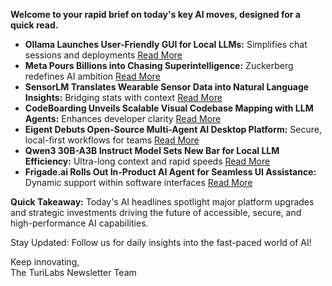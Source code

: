 **Welcome to your rapid brief on today's key AI moves, designed for a quick read.**

- **Ollama Launches User-Friendly GUI for Local LLMs:** Simplifies chat sessions and deployments [Read More](https://ollama.com/blog/new-app)
- **Meta Pours Billions into Chasing Superintelligence:** Zuckerberg redefines AI ambition [Read More](https://www.theguardian.com/technology/2025/jul/30/zuckerberg-superintelligence-meta-ai)
- **SensorLM Translates Wearable Sensor Data into Natural Language Insights:** Bridging stats with context [Read More](https://research.google/blog/sensorlm-learning-the-language-of-wearable-sensors/)
- **CodeBoarding Unveils Scalable Visual Codebase Mapping with LLM Agents:** Enhances developer clarity [Read More](https://github.com/CodeBoarding/CodeBoarding)
- **Eigent Debuts Open-Source Multi-Agent AI Desktop Platform:** Secure, local-first workflows for teams [Read More](https://www.eigent.ai)
- **Qwen3 30B-A3B Instruct Model Sets New Bar for Local LLM Efficiency:** Ultra-long context and rapid speeds [Read More](https://huggingface.co/Qwen/Qwen3-30B-A3B-Instruct-2507)
- **Frigade.ai Rolls Out In-Product AI Agent for Seamless UI Assistance:** Dynamic support within software interfaces [Read More](https://frigade.ai)

**Quick Takeaway:** Today's AI headlines spotlight major platform upgrades and strategic investments driving the future of accessible, secure, and high-performance AI capabilities.

Stay Updated: Follow us for daily insights into the fast-paced world of AI!

Keep innovating,  
The TuriLabs Newsletter Team